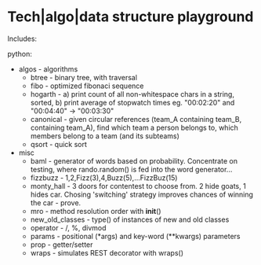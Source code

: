 Tech|algo|data structure playground
===================================

Includes:

python:
* algos - algorithms
    * btree - binary tree, with traversal
    * fibo - optimized fibonaci sequence
    * hogarth - a) print count of all non-whitespace chars in a string, sorted, b) print average of stopwatch times eg. "00:02:20" and "00:04:40" -> "00:03:30"
    * canonical - given circular references (team_A containing team_B, containing team_A), find which team a person belongs to, which members belong to a team (and its subteams)
    * qsort - quick sort
* misc
    * baml - generator of words based on probability.  Concentrate on testing, where rando.random() is fed into the word generator...
    * fizzbuzz - 1,2,Fizz(3),4,Buzz(5),...FizzBuz(15)
    * monty_hall - 3 doors for contentest to choose from.  2 hide goats, 1 hides car.  Chosing 'switching' strategy improves chances of winning the car - prove.
    * mro - method resolution order with __init__()
    * new_old_classes - type() of instances of new and old classes
    * operator - /, %, divmod
    * params - positional (*args) and key-word (**kwargs) parameters
    * prop - getter/setter
    * wraps - simulates REST decorator with wraps()
